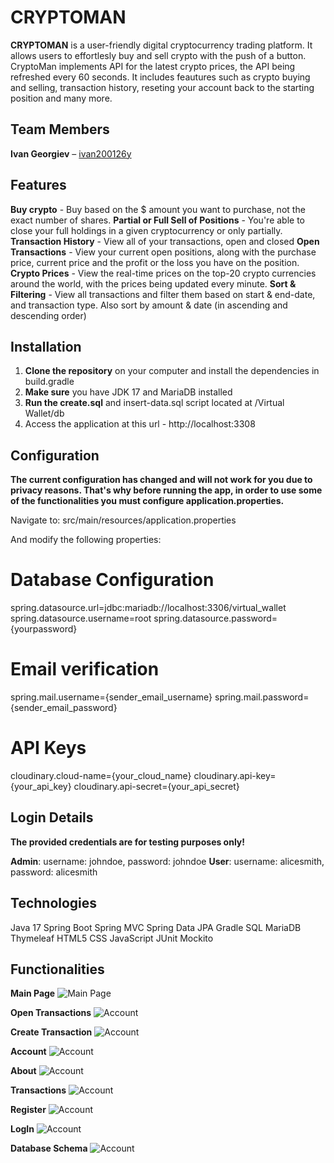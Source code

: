 # CRYPTOMAN

**CRYPTOMAN** is a user-friendly digital cryptocurrency trading platform. It allows users to effortlesly buy and sell crypto with the
push of a button. CryptoMan implements API for the latest crypto prices, the API being refreshed every 60 seconds. It includes
feautures such as crypto buying and selling, transaction history, reseting your account back to the starting position and many more.

## Team Members
**Ivan Georgiev** – [ivan200126y](https://github.com/ivan200126y)

## Features
**Buy crypto** - Buy based on the $ amount you want to purchase, not the exact number of shares.
**Partial or Full Sell of Positions** - You're able to close your full holdings in a given cryptocurrency or only partially.
**Transaction History** - View all of your transactions, open and closed
**Open Transactions** - View your current open positions, along with the purchase price, current price and the profit or the 
loss you have on the position.
**Crypto Prices** - View the real-time prices on the top-20 crypto currencies around the world, with the prices being updated
every minute.
**Sort & Filtering** - View all transactions and filter them based on start & end-date, and transaction type. Also 
sort by amount & date (in ascending and descending order)


## Installation
1. **Clone the repository** on your computer and install the dependencies in build.gradle
2. **Make sure** you have JDK 17 and MariaDB installed
3. **Run the create.sql** and insert-data.sql script located at /Virtual Wallet/db
4. Access the application at this url - http://localhost:3308

## Configuration
**The current configuration has changed and will not work for you due to privacy reasons.
That's why before running the app, in order to use some of the functionalities you must configure 
application.properties.**

Navigate to:
src/main/resources/application.properties

And modify the following properties:
# Database Configuration
spring.datasource.url=jdbc:mariadb://localhost:3306/virtual_wallet
spring.datasource.username=root
spring.datasource.password={yourpassword}

# Email verification
spring.mail.username={sender_email_username}
spring.mail.password={sender_email_password}

# API Keys
cloudinary.cloud-name={your_cloud_name}
cloudinary.api-key={your_api_key}
cloudinary.api-secret={your_api_secret}

## Login Details
**The provided credentials are for testing purposes only!**

**Admin**: username: johndoe, password: johndoe
**User**: username: alicesmith, password: alicesmith

## Technologies
Java 17
Spring Boot
Spring MVC
Spring Data JPA
Gradle
SQL
MariaDB
Thymeleaf
HTML5
CSS
JavaScript
JUnit
Mockito


## Functionalities
**Main Page**
![Main Page](screenshots/main-page.png)

**Open Transactions**
![Account](screenshots/open-positions.png)

**Create Transaction**
![Account](screenshots/create-transaction.png)

**Account**
![Account](screenshots/account.png)

**About**
![Account](screenshots/about.png)

**Transactions**
![Account](screenshots/transactions.png)

**Register**
![Account](screenshots/register.png)

**LogIn**
![Account](screenshots/login.png)

**Database Schema**
![Account](screenshots/db-schema.png)